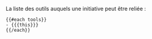 La liste des outils auquels une initiative peut être reliée :

```
{{#each tools}}
- {{{this}}}
{{/each}}
```
